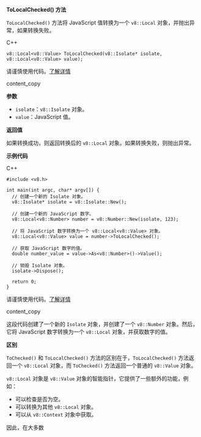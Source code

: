 **ToLocalChecked() 方法**

`ToLocalChecked()` 方法将 JavaScript 值转换为一个 `v8::Local` 对象，并抛出异常，如果转换失败。

C++

```
v8::Local<v8::Value> ToLocalChecked(v8::Isolate* isolate, v8::Local<v8::Value> value);
```

请谨慎使用代码。[了解详情](https://bard.google.com/faq#coding)

content_copy

**参数**

- `isolate`：`v8::Isolate` 对象。
- `value`：JavaScript 值。

**返回值**

如果转换成功，则返回转换后的 `v8::Local` 对象。如果转换失败，则抛出异常。

**示例代码**

C++

```
#include <v8.h>

int main(int argc, char* argv[]) {
  // 创建一个新的 Isolate 对象。
  v8::Isolate* isolate = v8::Isolate::New();

  // 创建一个新的 JavaScript 数字。
  v8::Local<v8::Number> number = v8::Number::New(isolate, 123);

  // 将 JavaScript 数字转换为一个 v8::Local<v8::Value> 对象。
  v8::Local<v8::Value> value = number->ToLocalChecked();

  // 获取 JavaScript 数字的值。
  double number_value = value->As<v8::Number>()->Value();

  // 销毁 Isolate 对象。
  isolate->Dispose();

  return 0;
}
```

请谨慎使用代码。[了解详情](https://bard.google.com/faq#coding)

content_copy

这段代码创建了一个新的 `Isolate` 对象，并创建了一个 `v8::Number` 对象。然后，它将 JavaScript 数字转换为一个 `v8::Local` 对象，并获取数字的值。

**区别**

`ToChecked()` 和 `ToLocalChecked()` 方法的区别在于，`ToLocalChecked()` 方法返回一个 `v8::Local` 对象，而 `ToChecked()` 方法返回一个普通的 `v8::Value` 对象。

`v8::Local` 对象是 `v8::Value` 对象的智能指针，它提供了一些额外的功能，例如：

- 可以检查是否为空。
- 可以转换为其他 `v8::Local` 对象。
- 可以从 `v8::Context` 对象中获取。

因此，在大多数